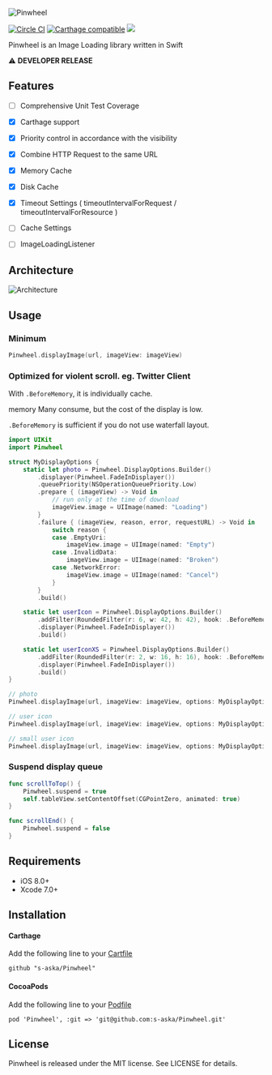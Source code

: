 ![Pinwheel](http://aska.pw/img/pinwheel.svg?2014-12-18)

[![Circle CI](https://circleci.com/gh/s-aska/Pinwheel.svg?style=svg)](https://circleci.com/gh/s-aska/Pinwheel)
[![Carthage compatible](https://img.shields.io/badge/Carthage-compatible-4BC51D.svg?style=flat)](https://github.com/Carthage/Carthage)
[![](http://img.shields.io/badge/iOS-8.0%2B-brightgreen.svg?style=flat)]()

Pinwheel is an Image Loading library written in Swift

:warning: **DEVELOPER RELEASE**

## Features

- [ ] Comprehensive Unit Test Coverage
- [x] Carthage support
- [x] Priority control in accordance with the visibility
- [x] Combine HTTP Request to the same URL
- [x] Memory Cache
- [x] Disk Cache
- [x] Timeout Settings ( timeoutIntervalForRequest / timeoutIntervalForResource )
- [ ] Cache Settings
- [ ] ImageLoadingListener


## Architecture

![Architecture](http://aska.pw/img/pinwheel-architecture.svg?2014-12-23)

## Usage

### Minimum

```swift
Pinwheel.displayImage(url, imageView: imageView)
```

### Optimized for violent scroll. eg. Twitter Client

With `.BeforeMemory`, it is individually cache.

memory Many consume, but the cost of the display is low.

`.BeforeMemory` is sufficient if you do not use waterfall layout.

```swift
import UIKit
import Pinwheel

struct MyDisplayOptions {
    static let photo = Pinwheel.DisplayOptions.Builder()
        .displayer(Pinwheel.FadeInDisplayer())
        .queuePriority(NSOperationQueuePriority.Low)
        .prepare { (imageView) -> Void in
            // run only at the time of download
            imageView.image = UIImage(named: "Loading")
        }
        .failure { (imageView, reason, error, requestURL) -> Void in
            switch reason {
            case .EmptyUri:
                imageView.image = UIImage(named: "Empty")
            case .InvalidData:
                imageView.image = UIImage(named: "Broken")
            case .NetworkError:
                imageView.image = UIImage(named: "Cancel")
            }
        }
        .build()

    static let userIcon = Pinwheel.DisplayOptions.Builder()
        .addFilter(RoundedFilter(r: 6, w: 42, h: 42), hook: .BeforeMemory)
        .displayer(Pinwheel.FadeInDisplayer())
        .build()

    static let userIconXS = Pinwheel.DisplayOptions.Builder()
        .addFilter(RoundedFilter(r: 2, w: 16, h: 16), hook: .BeforeMemory)
        .displayer(Pinwheel.FadeInDisplayer())
        .build()
}

// photo
Pinwheel.displayImage(url, imageView: imageView, options: MyDisplayOptions.photo)

// user icon
Pinwheel.displayImage(url, imageView: imageView, options: MyDisplayOptions.userIcon)

// small user icon
Pinwheel.displayImage(url, imageView: imageView, options: MyDisplayOptions.userIconXS)


```

### Suspend display queue

```swift
func scrollToTop() {
    Pinwheel.suspend = true
    self.tableView.setContentOffset(CGPointZero, animated: true)
}

func scrollEnd() {
    Pinwheel.suspend = false
}
```


## Requirements

- iOS 8.0+
- Xcode 7.0+


## Installation

#### Carthage

Add the following line to your [Cartfile](https://github.com/carthage/carthage)

```
github "s-aska/Pinwheel"
```

#### CocoaPods

Add the following line to your [Podfile](https://guides.cocoapods.org/)

```
pod 'Pinwheel', :git => 'git@github.com:s-aska/Pinwheel.git'
```


## License

Pinwheel is released under the MIT license. See LICENSE for details.
